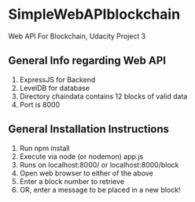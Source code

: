 # SimpleWebAPIblockchain
Web API For Blockchain, Udacity Project 3

## General Info regarding Web API 
1. ExpressJS for Backend
2. LevelDB for database
3. Directory chaindata contains 12 blocks of valid data
4. Port is 8000

## General Installation Instructions
1. Run npm install
2. Execute via node (or nodemon) app.js
3. Runs on localhost:8000/ or localhost:8000/block
4. Open web browser to either of the above
5. Enter a block number to retrieve 
6. OR, enter a message to be placed in a new block!